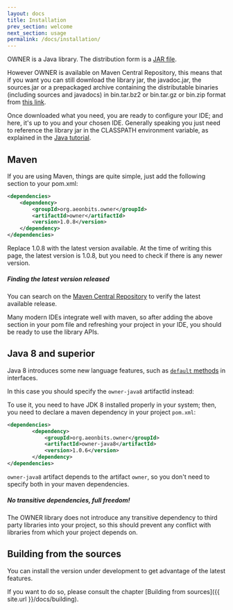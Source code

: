 ```yaml
---
layout: docs
title: Installation
prev_section: welcome
next_section: usage
permalink: /docs/installation/
---
```


OWNER is a Java library. The distribution form is a [JAR file][1].

However OWNER is available on Maven Central Repository, this means that if
you want you can still download the library jar, the javadoc.jar, the sources.jar
or a prepackaged archive containing the distributable binaries (including sources
and javadocs) in bin.tar.bz2 or bin.tar.gz or bin.zip format
from [this link][2].

Once downloaded what you need, you are ready to configure your IDE; and here,
it's up to you and your chosen IDE.
Generally speaking you just need to reference the library jar in the CLASSPATH
environment variable, as explained in the [Java tutorial][3].

  [1]: http://docs.oracle.com/javase/tutorial/deployment/jar/
  [2]: http://search.maven.org/#search%7Cgav%7C1%7Cg%3A%22org.aeonbits.owner%22%20AND%20a%3A%22owner%22
  [3]: http://docs.oracle.com/javase/tutorial/essential/environment/paths.html

Maven
-----

If you are using Maven, things are quite simple, just add the following section
to your pom.xml:

```xml
<dependencies>
    <dependency>
        <groupId>org.aeonbits.owner</groupId>
        <artifactId>owner</artifactId>
        <version>1.0.8</version>
    </dependency>
</dependencies>
```

Replace 1.0.8 with the latest version available. At the time of writing this page, the latest version is 1.0.8, but you
need to check if there is any newer version.

<div class="note">
  <h5>Finding the latest version released</h5>
  <p>You can search on the <a href="http://repo1.maven.org/maven2/org/aeonbits/owner/owner/">Maven Central Repository</a>
  to verify the latest available release.</p>
</div>

Many modern IDEs integrate well with maven, so after adding the above section
in your pom file and refreshing your project in your IDE, you should be ready to
use the library APIs.

Java 8 and superior
-------------------

Java 8 introduces some new language features, such as [`default` methods][def-methods] in interfaces.

In this case you should specify the `owner-java8` artifactId instead:

To use it, you need to have JDK 8 installed properly in your system; then, you need to declare a maven
dependency in your project `pom.xml`:

```xml
<dependencies>
        <dependency>
            <groupId>org.aeonbits.owner</groupId>
            <artifactId>owner-java8</artifactId>
            <version>1.0.6</version>
        </dependency>
</dependencies>
```

`owner-java8` artifact depends to the artifact `owner`, so you don't need to specify both in your
maven dependencies.


  [def-methods]: http://docs.oracle.com/javase/tutorial/java/IandI/defaultmethods.html


<div class="note info">
  <h5>No transitive dependencies, full freedom!</h5>
  <p>
  The OWNER library does not introduce any transitive dependency to third party libraries
  into your project, so this should prevent any conflict with libraries from which your
  project depends on.
  </p>
</div>


Building from the sources
-------------------------

You can install the version under development to get advantage of the latest
features.

If you want to do so, please consult the chapter
[Building from sources]({{ site.url }}/docs/building).
